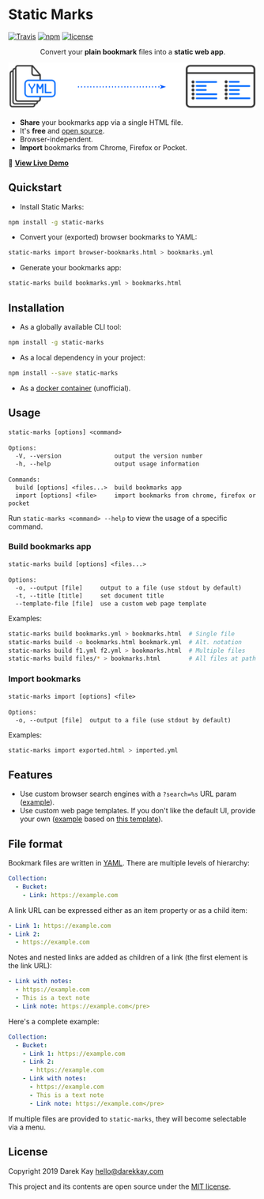 # Static Marks

[![Travis](https://img.shields.io/travis/darekkay/static-marks.svg?style=flat-square)](https://travis-ci.org/darekkay/static-marks) [![npm](https://img.shields.io/npm/v/static-marks.svg?style=flat-square)](https://www.npmjs.com/package/static-marks) [![license](https://img.shields.io/github/license/darekkay/static-marks.svg?style=flat-square)](https://github.com/darekkay/static-marks/blob/master/LICENSE)

<div align="center" class="text-center">

Convert your **plain bookmark** files into a **static web app**.

![](assets/img/workflow.svg)

</div>

<!-- ![Screenshot](assets/img/screenshot.png) -->

- **Share** your bookmarks app via a single HTML file.
- It's **free** and [open source](https://github.com/darekkay/static-marks).
- Browser-independent.
- **Import** bookmarks from Chrome, Firefox or Pocket.

🔖 [**View Live Demo**](https://darekkay.com/static-marks/demo/default.html) 

## Quickstart

- Install Static Marks:

```bash
npm install -g static-marks
```

- Convert your (exported) browser bookmarks to YAML:

```bash
static-marks import browser-bookmarks.html > bookmarks.yml
```

- Generate your bookmarks app:

```bash
static-marks build bookmarks.yml > bookmarks.html
```

## Installation

- As a globally available CLI tool:

```bash
npm install -g static-marks
```

- As a local dependency in your project:

```bash
npm install --save static-marks
```

- As a [docker container](https://github.com/gaerfield/static-marks-docker) (unofficial).

## Usage

```
static-marks [options] <command>

Options:
  -V, --version               output the version number
  -h, --help                  output usage information

Commands:
  build [options] <files...>  build bookmarks app
  import [options] <file>     import bookmarks from chrome, firefox or pocket
```

Run `static-marks <command> --help` to view the usage of a specific command.

### Build bookmarks app

```
static-marks build [options] <files...>

Options:
  -o, --output [file]     output to a file (use stdout by default)
  -t, --title [title]     set document title
  --template-file [file]  use a custom web page template
```

Examples:

```bash
static-marks build bookmarks.yml > bookmarks.html  # Single file
static-marks build -o bookmarks.html bookmark.yml  # Alt. notation
static-marks build f1.yml f2.yml > bookmarks.html  # Multiple files
static-marks build files/* > bookmarks.html        # All files at path
```

### Import bookmarks

```
static-marks import [options] <file>

Options:
  -o, --output [file]  output to a file (use stdout by default)
```

Examples:

```bash
static-marks import exported.html > imported.yml
```

## Features

- Use custom browser search engines with a `?search=%s` URL param ([example](https://darekkay.com/static-marks/demo/default.html?search=fire)).
- Use custom web page templates. If you don't like the default UI, provide your own ([example](https://darekkay.com/static-marks/demo/custom.html) based on [this template](https://github.com/darekkay/static-marks/blob/master/docs/examples/templates/custom.html)).

## File format

Bookmark files are written in [YAML](http://yaml.org). There are multiple levels of hierarchy:

```yaml
Collection:
  - Bucket:
    - Link: https://example.com
```

A link URL can be expressed either as an item property or as a child item:

```yaml
- Link 1: https://example.com
- Link 2:
  - https://example.com
```

Notes and nested links are added as children of a link (the first element is the link URL):

```yaml
- Link with notes:
  - https://example.com
  - This is a text note
  - Link note: https://example.com</pre>
```

Here's a complete example:

```yaml
Collection:
  - Bucket:
    - Link 1: https://example.com
    - Link 2:
      - https://example.com
    - Link with notes:
      - https://example.com
      - This is a text note
      - Link note: https://example.com</pre>
```

If multiple files are provided to `static-marks`, they will become selectable via a menu.

## License

Copyright 2019 Darek Kay <hello@darekkay.com>

This project and its contents are open source under the [MIT license](https://github.com/darekkay/static-marks/blob/master/LICENSE).
